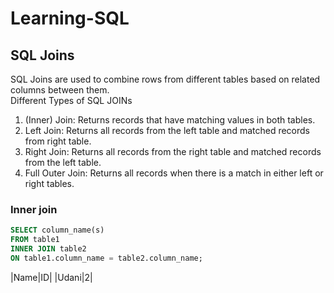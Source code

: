 # Learning-SQL  
## SQL Joins
SQL Joins are used to combine rows from different tables based on related columns between them.  
Different Types of SQL JOINs  
1. (Inner) Join: Returns records that have matching values in both tables.
2. Left Join: Returns all records from the left table and matched records from right table.
3. Right Join: Returns all records from the right table and matched records from the left table.
4. Full Outer Join: Returns all records when there is a match in either left or right tables.

### Inner join  

```sql
SELECT column_name(s)
FROM table1
INNER JOIN table2
ON table1.column_name = table2.column_name;
```

|Name|ID|
|Udani|2|